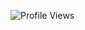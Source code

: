 ![Profile Views](https://komarev.com/ghpvc/?username=AnkitBalhara&label=Profile%20views&color=0e75b6&style=flat)
